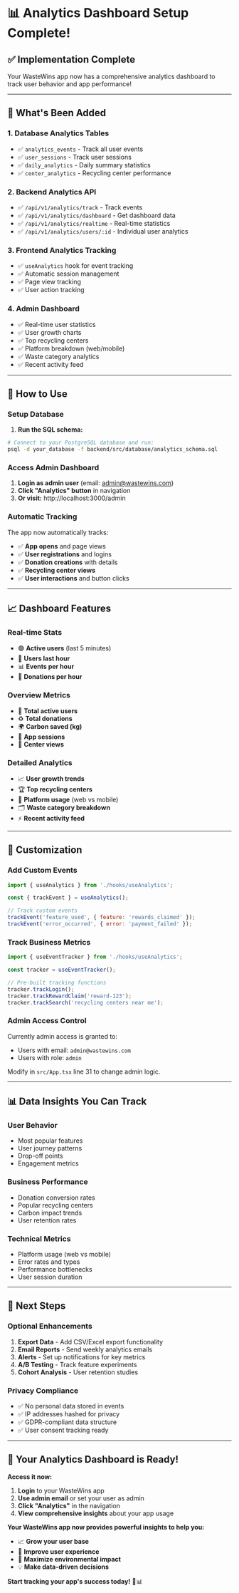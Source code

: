 # 📊 Analytics Dashboard Setup Complete!

## ✅ **Implementation Complete**

Your WasteWins app now has a comprehensive analytics dashboard to track user behavior and app performance!

---

## 🎯 **What's Been Added**

### **1. Database Analytics Tables**
- ✅ `analytics_events` - Track all user events
- ✅ `user_sessions` - Track user sessions
- ✅ `daily_analytics` - Daily summary statistics
- ✅ `center_analytics` - Recycling center performance

### **2. Backend Analytics API**
- ✅ `/api/v1/analytics/track` - Track events
- ✅ `/api/v1/analytics/dashboard` - Get dashboard data
- ✅ `/api/v1/analytics/realtime` - Real-time statistics
- ✅ `/api/v1/analytics/users/:id` - Individual user analytics

### **3. Frontend Analytics Tracking**
- ✅ `useAnalytics` hook for event tracking
- ✅ Automatic session management
- ✅ Page view tracking
- ✅ User action tracking

### **4. Admin Dashboard**
- ✅ Real-time user statistics
- ✅ User growth charts
- ✅ Top recycling centers
- ✅ Platform breakdown (web/mobile)
- ✅ Waste category analytics
- ✅ Recent activity feed

---

## 🚀 **How to Use**

### **Setup Database**
1. **Run the SQL schema:**
```bash
# Connect to your PostgreSQL database and run:
psql -d your_database -f backend/src/database/analytics_schema.sql
```

### **Access Admin Dashboard**
1. **Login as admin user** (email: admin@wastewins.com)
2. **Click "Analytics" button** in navigation
3. **Or visit:** http://localhost:3000/admin

### **Automatic Tracking**
The app now automatically tracks:
- ✅ **App opens** and page views
- ✅ **User registrations** and logins
- ✅ **Donation creations** with details
- ✅ **Recycling center views**
- ✅ **User interactions** and button clicks

---

## 📈 **Dashboard Features**

### **Real-time Stats**
- 🟢 **Active users** (last 5 minutes)
- 👥 **Users last hour**
- 📊 **Events per hour**
- 🌱 **Donations per hour**

### **Overview Metrics**
- 👤 **Total active users**
- ♻️ **Total donations**
- 🌍 **Carbon saved (kg)**
- 📱 **App sessions**
- 👀 **Center views**

### **Detailed Analytics**
- 📈 **User growth trends**
- 🏆 **Top recycling centers**
- 📱 **Platform usage** (web vs mobile)
- 🗂️ **Waste category breakdown**
- ⚡ **Recent activity feed**

---

## 🔧 **Customization**

### **Add Custom Events**
```javascript
import { useAnalytics } from './hooks/useAnalytics';

const { trackEvent } = useAnalytics();

// Track custom events
trackEvent('feature_used', { feature: 'rewards_claimed' });
trackEvent('error_occurred', { error: 'payment_failed' });
```

### **Track Business Metrics**
```javascript
import { useEventTracker } from './hooks/useAnalytics';

const tracker = useEventTracker();

// Pre-built tracking functions
tracker.trackLogin();
tracker.trackRewardClaim('reward-123');
tracker.trackSearch('recycling centers near me');
```

### **Admin Access Control**
Currently admin access is granted to:
- Users with email: `admin@wastewins.com`
- Users with role: `admin`

Modify in `src/App.tsx` line 31 to change admin logic.

---

## 📊 **Data Insights You Can Track**

### **User Behavior**
- Most popular features
- User journey patterns
- Drop-off points
- Engagement metrics

### **Business Performance**
- Donation conversion rates
- Popular recycling centers
- Carbon impact trends
- User retention rates

### **Technical Metrics**
- Platform usage (web vs mobile)
- Error rates and types
- Performance bottlenecks
- User session duration

---

## 🎯 **Next Steps**

### **Optional Enhancements**
1. **Export Data** - Add CSV/Excel export functionality
2. **Email Reports** - Send weekly analytics emails
3. **Alerts** - Set up notifications for key metrics
4. **A/B Testing** - Track feature experiments
5. **Cohort Analysis** - User retention studies

### **Privacy Compliance**
- ✅ No personal data stored in events
- ✅ IP addresses hashed for privacy
- ✅ GDPR-compliant data structure
- ✅ User consent tracking ready

---

## 🎉 **Your Analytics Dashboard is Ready!**

**Access it now:**
1. **Login** to your WasteWins app
2. **Use admin email** or set your user as admin
3. **Click "Analytics"** in the navigation
4. **View comprehensive insights** about your app usage

**Your WasteWins app now provides powerful insights to help you:**
- 📈 **Grow your user base**
- 🎯 **Improve user experience**
- 🌱 **Maximize environmental impact**
- 💡 **Make data-driven decisions**

**Start tracking your app's success today!** 🚀📊
